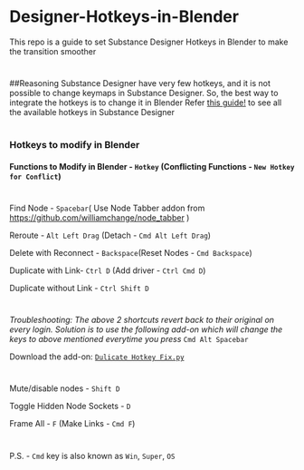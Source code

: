 # Designer-Hotkeys-in-Blender
This repo is a guide to set Substance Designer Hotkeys in Blender to make the transition smoother

#

##Reasoning
Substance Designer have very few hotkeys, and it is not possible to change keymaps in Substance Designer. So, the best way to integrate the hotkeys is to change it in Blender
Refer [this guide!](https://helpx.adobe.com/substance-3d-designer/getting-started/shortcuts.html) to see all the available hotkeys in Substance Designer 

#

### Hotkeys to modify in Blender

#### Functions to Modify in Blender - `Hotkey` (Conflicting Functions - `New Hotkey for Conflict`)

#

Find Node - `Spacebar`( Use Node Tabber addon from https://github.com/williamchange/node_tabber ) 

Reroute - `Alt Left Drag` (Detach - `Cmd Alt Left Drag`)

Delete with Reconnect - `Backspace`(Reset Nodes - `Cmd Backspace`)


Duplicate with Link- `Ctrl D` (Add driver - `Ctrl Cmd D`)

Duplicate without Link - `Ctrl Shift D`

#
_Troubleshooting: The above 2 shortcuts revert back to their original on every login. Solution is to use the following add-on which will change the keys to above mentioned everytime you press_ `Cmd Alt Spacebar` 

Download the add-on: [`Dulicate Hotkey Fix.py`](https://github.com/abhiraaid/Designer-Hotkeys-in-Blender/releases/tag/duplicate-hotkey-fix)
#

Mute/disable nodes - `Shift D`

Toggle Hidden Node Sockets - `D`

Frame All - `F` (Make Links - `Cmd F`)

#

P.S. - `Cmd` key is also known as `Win`, `Super`, `OS`

#

